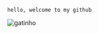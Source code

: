 ``` hello, welcome to my github ```

![gatinho](https://media1.giphy.com/media/5i7umUqAOYYEw/giphy.gif)